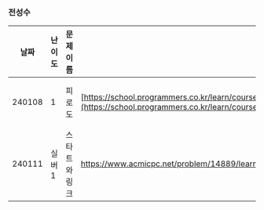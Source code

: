 ### 전성수
|날짜|난이도|문제 이름|URL|비고|
|----|----|----|----|----|
|240108|1|피로도|[https://school.programmers.co.kr/learn/courses/30/lessons/42888](https://school.programmers.co.kr/learn/courses/30/lessons/87946)https://school.programmers.co.kr/learn/courses/30/lessons/87946|완전탐색|
|240111|실버1|스타트와 링크|https://www.acmicpc.net/problem/14889/learn/courses/30/lessons/87946|몰룽|
